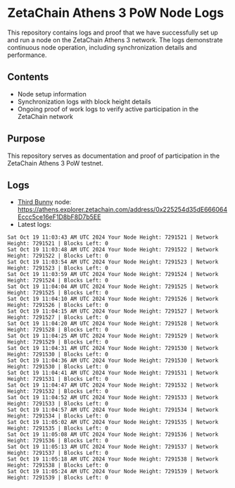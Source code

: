 # ZetaChain Athens 3 PoW Node Logs
This repository contains logs and proof that we have successfully set up and run a node on the ZetaChain Athens 3 network. The logs demonstrate continuous node operation, including synchronization details and performance.

## Contents
- Node setup information
- Synchronization logs with block height details
- Ongoing proof of work logs to verify active participation in the ZetaChain network

## Purpose
This repository serves as documentation and proof of participation in the ZetaChain Athens 3 PoW testnet.

## Logs

- [Third Bunny](https://thirdbunny.xyz/) node: https://athens.explorer.zetachain.com/address/0x225254d35dE666064Eccc5ce16eF1D8bF8D7b5EE
- Latest logs:
```
Sat Oct 19 11:03:43 AM UTC 2024 Your Node Height: 7291521 | Network Height: 7291521 | Blocks Left: 0
Sat Oct 19 11:03:48 AM UTC 2024 Your Node Height: 7291522 | Network Height: 7291522 | Blocks Left: 0
Sat Oct 19 11:03:54 AM UTC 2024 Your Node Height: 7291523 | Network Height: 7291523 | Blocks Left: 0
Sat Oct 19 11:03:59 AM UTC 2024 Your Node Height: 7291524 | Network Height: 7291524 | Blocks Left: 0
Sat Oct 19 11:04:04 AM UTC 2024 Your Node Height: 7291525 | Network Height: 7291525 | Blocks Left: 0
Sat Oct 19 11:04:10 AM UTC 2024 Your Node Height: 7291526 | Network Height: 7291526 | Blocks Left: 0
Sat Oct 19 11:04:15 AM UTC 2024 Your Node Height: 7291527 | Network Height: 7291527 | Blocks Left: 0
Sat Oct 19 11:04:20 AM UTC 2024 Your Node Height: 7291528 | Network Height: 7291528 | Blocks Left: 0
Sat Oct 19 11:04:25 AM UTC 2024 Your Node Height: 7291529 | Network Height: 7291529 | Blocks Left: 0
Sat Oct 19 11:04:31 AM UTC 2024 Your Node Height: 7291530 | Network Height: 7291530 | Blocks Left: 0
Sat Oct 19 11:04:36 AM UTC 2024 Your Node Height: 7291530 | Network Height: 7291530 | Blocks Left: 0
Sat Oct 19 11:04:41 AM UTC 2024 Your Node Height: 7291531 | Network Height: 7291531 | Blocks Left: 0
Sat Oct 19 11:04:47 AM UTC 2024 Your Node Height: 7291532 | Network Height: 7291532 | Blocks Left: 0
Sat Oct 19 11:04:52 AM UTC 2024 Your Node Height: 7291533 | Network Height: 7291533 | Blocks Left: 0
Sat Oct 19 11:04:57 AM UTC 2024 Your Node Height: 7291534 | Network Height: 7291534 | Blocks Left: 0
Sat Oct 19 11:05:02 AM UTC 2024 Your Node Height: 7291535 | Network Height: 7291535 | Blocks Left: 0
Sat Oct 19 11:05:08 AM UTC 2024 Your Node Height: 7291536 | Network Height: 7291536 | Blocks Left: 0
Sat Oct 19 11:05:13 AM UTC 2024 Your Node Height: 7291537 | Network Height: 7291537 | Blocks Left: 0
Sat Oct 19 11:05:18 AM UTC 2024 Your Node Height: 7291538 | Network Height: 7291538 | Blocks Left: 0
Sat Oct 19 11:05:24 AM UTC 2024 Your Node Height: 7291539 | Network Height: 7291539 | Blocks Left: 0
```
